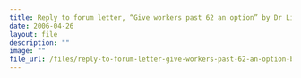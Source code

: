 ```yaml
---
title: Reply to forum letter, “Give workers past 62 an option” by Dr Lim Boon Hee
date: 2006-04-26
layout: file
description: ""
image: ""
file_url: /files/reply-to-forum-letter-give-workers-past-62-an-option-by-dr-lim-boon-hee.pdf
---
```


